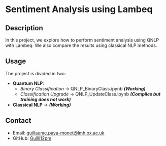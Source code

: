 # Sentiment Analysis using Lambeq

## Description

In this project, we explore how to perform sentiment analysis using QNLP with Lambeq. We also compare the results using classical NLP methods.

## Usage

The project is divided in two:
- **Quantum NLP**: 
    - *Binary Classification* -> QNLP_BinaryClass.ipynb ***(Working)***
    - *Classification Upgrade* -> QNLP_UpdateClass.ipynb ***(Compiles but training does not work)***
- **Classical NLP** -> ***(Working)***


## Contact

- Email: [guillaume.paya-monet@lmh.ox.ac.uk](mailto:guillaume.paya-monet@lmh.ox.ac.uk)
- GitHub: [Guilli12pm](https://github.com/Guilli12pm/)

